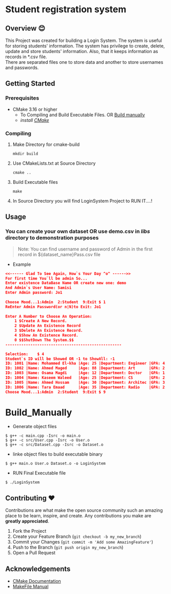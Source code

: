 # Student registration system



## Overview :blush:
This Project was created for building a Login System. The system is useful for storing students' information.
The system has privilege to create, delete, update and store students' information.
Also, that it keeps information as records in *.csv file.<br/>
There are separated files one to store data and another to store usernames and passwords.



## Getting Started

### Prerequisites
* CMake 3.16 or higher<br>
    * To Compiling and Build Executable Files. OR [Build manually](#Build_Manually) <br>
    * *install [CMake](https://cmake.org/download/)*



### Compiling

1. Make Directory for cmake-build
    ```
   mkdir build
   ```
2. Use CMakeLists.txt at Source Directory
    ```
   cmake ..
   ```
3. Build Executable files
    ```
   make
   ```
4. In Source Directory you will find LoginSystem Project to RUN IT....!




<!-- USAGE EXAMPLES -->

## Usage

### You can create your own dataset OR use demo.csv in _libs_ directory to demonstration purposes 

> Note: You can find username and password of Admin in 
> the first record in ${dataset_name}Pass.csv file
* Example
```json
<<------ Glad To See Again, How`s Your Day ^o^ ------>>
For first time You`ll be admin So...
Enter existence DataBase Name OR create new one: demo
And Admin`s User Name: 5amisi
Enter Admin password: Jo1
        
Choose Mood...1:Admin  2:Student  9:Exit $ 1
ReEnter Admin Password(or n|N)to Exit: Jo1
        
Enter A Number to Choose An Operation:
	1 $Create A New Record.
	2 $Update An Existence Record
	3 $Delete An Existence Record.
 	4 $Show An Existence Record.
	0 $$ShutDown The System.$$
---------------------------------------------------

Selection:    $ 4
Student`s ID will be Showed OR -1 to ShowAll: -1
ID: 1001 |Name: Mohammed El-kha |Age: 25 |Department: Engineer |GPA: 4.5
ID: 1002 |Name: Ahmed Maged     |Age: 88 |Department: Art      |GPA: 2.3
ID: 1003 |Name: Osama Magdi     |Age: 12 |Department: Doctor   |GPA: 1.2
ID: 1004 |Name: Kaseem Waleed   |Age: 25 |Department: CS       |GPA: 2.5
ID: 1005 |Name: Ahmed Hossam    |Age: 30 |Department: Architec |GPA: 3.6
ID: 1006 |Name: Tara Emaad      |Age: 35 |Department: Radio    |GPA: 2.3
Choose Mood...1:Admin  2:Student  9:Exit $ 9

```



# Build_Manually
* Generate object files
```shell
$ g++ -c main.cpp -Isrc -o main.o
$ g++ -c src/User.cpp -Isrc -o User.o
$ g++ -c src/Dataset.cpp -Isrc -o Dataset.o
```
* linke object files to build executable binary
```shell
$ g++ main.o User.o Dataset.o -o LoginSystem
```
* RUN Final Executable file
```shell
$ ./LoginSystem
```

## Contributing :heart:
Contributions are what make the open source community such an amazing place to be learn, inspire, and create. Any
contributions you make are **greatly appreciated**.

1. Fork the Project
2. Create your Feature Branch (`git checkout -b my_new_branch`)
3. Commit your Changes (`git commit -m 'Add some AmazingFeature'`)
4. Push to the Branch (`git push origin my_new_branch`)
5. Open a Pull Request


## Acknowledgements

* [CMake Documentation](https://cmake.org/documentation/)
* [MakeFile Manual](https://www.gnu.org/software/make/manual/make.html)
